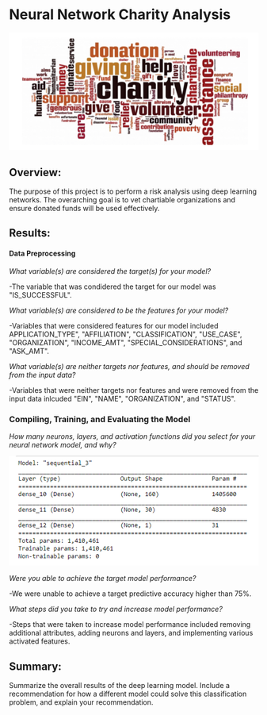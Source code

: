 # Neural Network Charity Analysis

![](https://github.com/NAppazeller/Neural_Network_Charity_Analysis/blob/main/Image_1.PNG)
## Overview: 

The purpose of this project is to perform a risk analysis using deep learning networks. The overarching goal is to vet chartiable organizations and ensure donated funds will be used effectively.

## Results: 

#### Data Preprocessing
*What variable(s) are considered the target(s) for your model?*

  -The variable that was condidered the target for our model was "IS_SUCCESSFUL".

*What variable(s) are considered to be the features for your model?*

  -Variables that were considered features for our model included APPLICATION_TYPE", "AFFILIATION", "CLASSIFICATION", "USE_CASE", "ORGANIZATION", "INCOME_AMT", "SPECIAL_CONSIDERATIONS", and "ASK_AMT".
                  
*What variable(s) are neither targets nor features, and should be removed from the input data?*

  -Variables that were neither targets nor features and were removed from the input data inlcuded "EIN", "NAME", "ORGANIZATION", and "STATUS".
  
### Compiling, Training, and Evaluating the Model
*How many neurons, layers, and activation functions did you select for your neural network model, and why?*

![](https://github.com/NAppazeller/Neural_Network_Charity_Analysis/blob/main/Image_2.PNG)

*Were you able to achieve the target model performance?*

  -We were unable to achieve a target predictive accuracy higher than 75%.
  
*What steps did you take to try and increase model performance?*

  -Steps that were taken to increase model performance included removing additional attributes, adding neurons and layers, and implementing various activated features.

## Summary: 
Summarize the overall results of the deep learning model. Include a recommendation for how a different model could solve this classification problem, and explain your recommendation.
